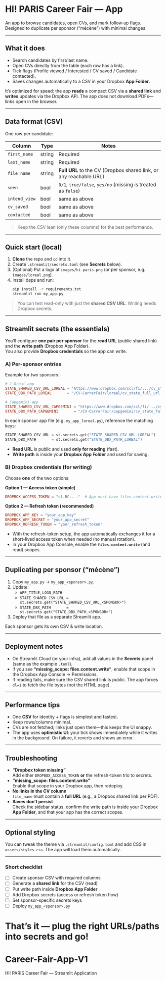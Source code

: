 # HI! PARIS Career Fair — App

An app to browse candidates, open CVs, and mark follow‑up flags. Designed to duplicate per sponsor (“mécène”) with minimal changes.

---

## What it does

- Search candidates by first/last name.
- Open CVs directly from the table (each row has a link).
- Tick flags (Profile viewed / Interested / CV saved / Candidate contacted).
- Saves changes automatically to a CSV in your Dropbox **App Folder**.

It’s optimized for speed: the app **reads** a compact CSV via a **shared link** and **writes** updates via the Dropbox API. The app does not download PDFs—links open in the browser.

---

## Data format (CSV)

One row per candidate:

| Column        | Type   | Notes                                                             |
|--------------|--------|-------------------------------------------------------------------|
| `first_name` | string | Required                                                          |
| `last_name`  | string | Required                                                          |
| `file_name`  | string | **Full URL** to the CV (Dropbox shared link, or any reachable URL) |
| `seen`       | bool   | `0/1`, `true/false`, `yes/no` (missing is treated as `false`)     |
| `intend_view`| bool   | same as above                                                     |
| `cv_saved`   | bool   | same as above                                                     |
| `contacted`  | bool   | same as above                                                     |

> Keep the CSV lean (only these columns) for the best performance.

---

## Quick start (local)

1. **Clone** the repo and `cd` into it.
2. Create `.streamlit/secrets.toml` (see **Secrets** below).
3. (Optional) Put a logo at `images/hi-paris.png` (or per sponsor, e.g. `images/loreal.png`).
4. Install deps and run:
   ```bash
   pip install -r requirements.txt
   streamlit run my_app.py
   ```

> You can test read-only with just the **shared CSV URL**. Writing needs Dropbox secrets.

---

## Streamlit **secrets** (the essentials)

You’ll configure **one pair per sponsor** for the **read URL** (public shared link) and the **write path** (Dropbox App Folder).  
You also provide **Dropbox credentials** so the app can write.

### A) Per-sponsor entries

Example for two sponsors:

```toml
# L'Oréal app
STATE_SHARED_CSV_URL_LOREAL = "https://www.dropbox.com/scl/fi/.../cv_state_full_url_loreal.csv?dl=0"
STATE_DBX_PATH_LOREAL       = "/CV-CarrerFair/loreal/cv_state_full_url.csv"

# Capgemini app
STATE_SHARED_CSV_URL_CAPGEMINI = "https://www.dropbox.com/scl/fi/.../cv_state_full_url_capgemini.csv?dl=0"
STATE_DBX_PATH_CAPGEMINI       = "/CV-CarrerFair/capgemini/cv_state_full_url.csv"
```

In each sponsor app file (e.g. `my_app_loreal.py`), reference the matching keys:

```python
STATE_SHARED_CSV_URL = st.secrets.get("STATE_SHARED_CSV_URL_LOREAL")
STATE_DBX_PATH       = st.secrets.get("STATE_DBX_PATH_LOREAL")
```

- **Read URL** is public and used **only for reading** (fast).
- **Write path** is inside your **Dropbox App Folder** and used for saving.

### B) Dropbox credentials (for writing)

Choose **one** of the two options:

**Option 1 — Access token (simple)**
```toml
DROPBOX_ACCESS_TOKEN = "sl.BC...."  # App must have files.content.write scope
```

**Option 2 — Refresh token (recommended)**
```toml
DROPBOX_APP_KEY = "your_app_key"
DROPBOX_APP_SECRET = "your_app_secret"
DROPBOX_REFRESH_TOKEN = "your_refresh_token"
```

- With the refresh-token setup, the app automatically exchanges it for a short-lived access token when needed (no manual rotation).
- In your Dropbox App Console, enable the **`files.content.write`** (and read) scopes.

---

## Duplicating per sponsor (“mécène”)

1. Copy `my_app.py` → `my_app_<sponsor>.py`.
2. Update:
   - `APP_TITLE`, `LOGO_PATH`
   - `STATE_SHARED_CSV_URL = st.secrets.get("STATE_SHARED_CSV_URL_<SPONSOR>")`
   - `STATE_DBX_PATH       = st.secrets.get("STATE_DBX_PATH_<SPONSOR>")`
3. Deploy that file as a separate Streamlit app.

Each sponsor gets its own CSV & write location.

---

## Deployment notes

- On Streamlit Cloud (or your infra), add all values in the **Secrets** panel (same as the example `.toml`).
- If you see **“missing_scope: files.content.write”**, enable that scope in the Dropbox App Console → Permissions.
- If reading fails, make sure the CSV shared link is public. The app forces `dl=1` to fetch the file bytes (not the HTML page).

---

## Performance tips

- One **CSV** for identity + flags is simplest and fastest.
- Keep rows/columns minimal.
- CVs are not fetched; links just open them—this keeps the UI snappy.
- The app uses **optimistic UI**: your tick shows immediately while it writes in the background. On failure, it reverts and shows an error.

---

## Troubleshooting

- **“Dropbox token missing”**  
  Add either `DROPBOX_ACCESS_TOKEN` **or** the refresh-token trio to secrets.
- **“missing_scope: files.content.write”**  
  Enable that scope in your Dropbox app, then redeploy.
- **No links in the CV column**  
  `file_name` must contain a **full URL** (e.g., a Dropbox shared link per PDF).
- **Saves don’t persist**  
  Check the sidebar status, confirm the write path is inside your Dropbox **App Folder**, and that your app has the correct scopes.

---

## Optional styling

You can tweak the theme via `.streamlit/config.toml` and add CSS in `assets/styles.css`. The app will load them automatically.

---

### Short checklist

- [ ] Create sponsor CSV with required columns
- [ ] Generate a **shared link** for the CSV (read)
- [ ] Put write path inside **Dropbox App Folder**
- [ ] Add Dropbox secrets (access or refresh token flow)
- [ ] Set sponsor-specific secrets keys
- [ ] Deploy `my_app_<sponsor>.py`

That’s it — plug the right URLs/paths into secrets and go!
=======
# Career-Fair-App-V1
HI! PARIS Career Fair — Streamlit Application
